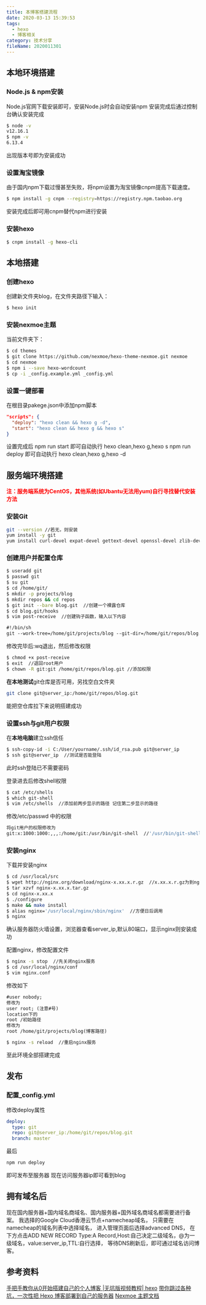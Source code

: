 ```yaml
---
title: 本博客搭建流程
date: 2020-03-13 15:39:53
tags:
  - hexo
  - 博客相关
category: 技术分享
fileName: 2020011301
---
```

## 本地环境搭建

### Node.js & npm安装
Node.js官网下载安装即可，安装Node.js时会自动安装npm
安装完成后通过控制台确认安装完成
``` bash
$ node -v
v12.16.1
$ npm -v
6.13.4
```
出现版本号即为安装成功
### 设置淘宝镜像
由于国内npm下载过慢甚至失败，将npm设置为淘宝镜像cnpm提高下载速度。
``` bash
$ npm install -g cnpm --registry=https://registry.npm.taobao.org
```
安装完成后即可用cnpm替代npm进行安装

### 安装hexo
```bash
$ cnpm install -g hexo-cli
```

## 本地搭建

### 创建hexo
创建新文件夹blog，在文件夹路径下输入：
```bash
$ hexo init
```
### 安装nexmoe主题
当前文件夹下：
```bash
$ cd themes
$ git clone https://github.com/nexmoe/hexo-theme-nexmoe.git nexmoe
$ cd nexmoe
$ npm i --save hexo-wordcount
$ cp -i _config.example.yml _config.yml
```

### 设置一键部署
在根目录pakege.json中添加npm脚本
```json
"scripts": {
  "deploy": "hexo clean && hexo g -d",
  "start": "hexo clean && hexo g && hexo s"
}
```
设置完成后 npm run start 即可自动执行 hexo clean,hexo g,hexo s
npm run deploy 即可自动执行 hexo clean,hexo g,hexo -d

## 服务端环境搭建

<font color=#FF0000>**注：服务端系统为CentOS，其他系统(如Ubantu无法用yum)自行寻找替代安装方法**</font>

### 安装Git

```bash
git --version //若无，则安装
yum install -y git
yum install curl-devel expat-devel gettext-devel openssl-devel zlib-devel perl-devel
```

### 创建用户并配置仓库

```bash
$ useradd git
$ passwd git
$ su git
$ cd /home/git/
$ mkdir -p projects/blog
$ mkdir repos && cd repos
$ git init --bare blog.git  //创建一个裸露仓库
$ cd blog.git/hooks
$ vim post-receive  //创建钩子函数，输入以下内容
```

```markdown
#!/bin/sh
git --work-tree=/home/git/projects/blog --git-dir=/home/git/repos/blog.git checkout -f
```

修改完毕后:wq退出，然后修改权限
```bash
$ chmod +x post-receive
$ exit  //退回root用户
$ chown -R git:git /home/git/repos/blog.git //添加权限
```

**在本地测试**git仓库是否可用，另找空白文件夹

```bash
git clone git@server_ip:/home/git/repos/blog.git
```

能把空仓库拉下来说明搭建成功

### 设置ssh与git用户权限

在**本地电脑**建立ssh信任
```bash
$ ssh-copy-id -i C:/User/yourname/.ssh/id_rsa.pub git@server_ip
$ ssh git@server_ip  //测试是否能登陆
```
此时ssh登陆已不需要密码

登录进去后修改shell权限
```bash
$ cat /etc/shells
$ which git-shell
$ vim /etc/shells  //添加前两步显示的路径 记住第二步显示的路径
```
修改/etc/passwd 中的权限

```bash
将git用户的权限修改为
git:x:1000:1000:,,,:/home/git:/usr/bin/git-shell  //'/usr/bin/git-shell'部分为前一步记住的第二步的路径
```
### 安装nginx
下载并安装nginx
```bash
$ cd /usr/local/src
$ wget http://nginx.org/download/nginx-x.xx.x.r.gz  //x.xx.x.r.gz为到nginx官网查看当前稳定版版本号
$ tar xzvf nginx-x.xx.x.tar.gz
$ cd nginx-x.xx.x
$ ./configure
$ make && make install
$ alias nginx='/usr/local/nginx/sbin/nginx'  //方便日后调用
$ nginx
```
确认服务器防火墙设置，浏览器查看server_ip,默认80端口，显示nginx则安装成功

配置nginx，修改配置文件
```bash
$ nginx -s stop  //先关闭nginx服务
$ cd /usr/local/nginx/conf
$ vim nginx.conf
```
修改如下
```markdown
#user nobody;
修改为
user root; (注意#号)
location下的
root /初始路径
修改为
root /home/git/projects/blog(博客路径)
```
```bash
$ nginx -s reload  //重启nginx服务

```
至此环境全部搭建完成

## 发布

### 配置_config.yml
修改deploy属性
```yml
deploy:
  type: git
  repo: git@server_ip:/home/git/repos/blog.git
  branch: master
```
最后 
```bash
npm run deploy
```
即可发布至服务器
现在访问服务器ip即可看到blog

## 拥有域名后
现在国内服务器+国内域名商域名、国内服务器+国外域名商域名都需要进行备案。
我选择的Google Cloud香港云节点+namecheap域名，
只需要在namecheap的域名列表中选择域名，
进入管理页面后选择advanced DNS，
在下方点击ADD NEW RECORD
Type:A Record,Host:自己决定二级域名，@为一级域名，value:server_ip,TTL:自行选择，
等待DNS刷新后，即可通过域名访问博客。


## 参考资料
[手把手教你从0开始搭建自己的个人博客 |无坑版视频教程| hexo](https://www.bilibili.com/video/av44544186 "手把手教你从0开始搭建自己的个人博客 |无坑版视频教程| hexo")
[带你跳过各种坑，一次性把 Hexo 博客部署到自己的服务器](https://blog.csdn.net/qq_35561857/article/details/81590953 "带你跳过各种坑，一次性把 Hexo 博客部署到自己的服务器")
[Nexmoe 主题文档](https://docs.nexmoe.com/hexo/ "Nexmoe 主题文档")